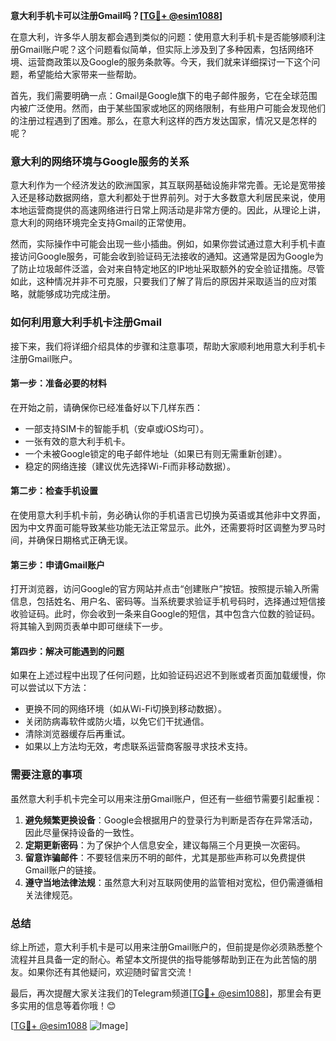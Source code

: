 **意大利手机卡可以注册Gmail吗？[[TG💪+ @esim1088](https://t.me/s/esim1088)]**

在意大利，许多华人朋友都会遇到类似的问题：使用意大利手机卡是否能够顺利注册Gmail账户呢？这个问题看似简单，但实际上涉及到了多种因素，包括网络环境、运营商政策以及Google的服务条款等。今天，我们就来详细探讨一下这个问题，希望能给大家带来一些帮助。

首先，我们需要明确一点：Gmail是Google旗下的电子邮件服务，它在全球范围内被广泛使用。然而，由于某些国家或地区的网络限制，有些用户可能会发现他们的注册过程遇到了困难。那么，在意大利这样的西方发达国家，情况又是怎样的呢？

### **意大利的网络环境与Google服务的关系**

意大利作为一个经济发达的欧洲国家，其互联网基础设施非常完善。无论是宽带接入还是移动数据网络，意大利都处于世界前列。对于大多数意大利居民来说，使用本地运营商提供的高速网络进行日常上网活动是非常方便的。因此，从理论上讲，意大利的网络环境完全支持Gmail的正常使用。

然而，实际操作中可能会出现一些小插曲。例如，如果你尝试通过意大利手机卡直接访问Google服务，可能会收到验证码无法接收的通知。这通常是因为Google为了防止垃圾邮件泛滥，会对来自特定地区的IP地址采取额外的安全验证措施。尽管如此，这种情况并非不可克服，只要我们了解了背后的原因并采取适当的应对策略，就能够成功完成注册。

### **如何利用意大利手机卡注册Gmail**

接下来，我们将详细介绍具体的步骤和注意事项，帮助大家顺利地用意大利手机卡注册Gmail账户。

#### **第一步：准备必要的材料**
在开始之前，请确保你已经准备好以下几样东西：
- 一部支持SIM卡的智能手机（安卓或iOS均可）。
- 一张有效的意大利手机卡。
- 一个未被Google锁定的电子邮件地址（如果已有则无需重新创建）。
- 稳定的网络连接（建议优先选择Wi-Fi而非移动数据）。

#### **第二步：检查手机设置**
在使用意大利手机卡前，务必确认你的手机语言已切换为英语或其他非中文界面，因为中文界面可能导致某些功能无法正常显示。此外，还需要将时区调整为罗马时间，并确保日期格式正确无误。

#### **第三步：申请Gmail账户**
打开浏览器，访问Google的官方网站并点击“创建账户”按钮。按照提示输入所需信息，包括姓名、用户名、密码等。当系统要求验证手机号码时，选择通过短信接收验证码。此时，你会收到一条来自Google的短信，其中包含六位数的验证码。将其输入到网页表单中即可继续下一步。

#### **第四步：解决可能遇到的问题**
如果在上述过程中出现了任何问题，比如验证码迟迟不到账或者页面加载缓慢，你可以尝试以下方法：
- 更换不同的网络环境（如从Wi-Fi切换到移动数据）。
- 关闭防病毒软件或防火墙，以免它们干扰通信。
- 清除浏览器缓存后再重试。
- 如果以上方法均无效，考虑联系运营商客服寻求技术支持。

### **需要注意的事项**

虽然意大利手机卡完全可以用来注册Gmail账户，但还有一些细节需要引起重视：

1. **避免频繁更换设备**：Google会根据用户的登录行为判断是否存在异常活动，因此尽量保持设备的一致性。
2. **定期更新密码**：为了保护个人信息安全，建议每隔三个月更换一次密码。
3. **留意诈骗邮件**：不要轻信来历不明的邮件，尤其是那些声称可以免费提供Gmail账户的链接。
4. **遵守当地法律法规**：虽然意大利对互联网使用的监管相对宽松，但仍需遵循相关法律规范。

### **总结**

综上所述，意大利手机卡是可以用来注册Gmail账户的，但前提是你必须熟悉整个流程并且具备一定的耐心。希望本文所提供的指导能够帮助到正在为此苦恼的朋友。如果你还有其他疑问，欢迎随时留言交流！

最后，再次提醒大家关注我们的Telegram频道[[TG💪+ @esim1088](https://t.me/s/esim1088)]，那里会有更多实用的信息等着你哦！😊

[[TG💪+ @esim1088](https://t.me/s/esim1088) ![Image](https://i.postimg.cc/4NQfJmqS/Snipaste-2025-05-13-00-14-12.png)]